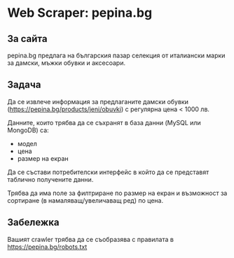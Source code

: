 # Web Scraper: pepina.bg

## За сайта

pepina.bg  предлага на българския пазар селекция от италиански марки за дамски, мъжки обувки и аксесоари.

## Задача

Да се извлече информация за предлаганите дамски обувки (https://pepina.bg/products/jeni/obuvki) с регулярна цена < 1000 лв.

Данните, които трябва да се съхранят  в база данни (MySQL или MongoDB) са:

- модел
- цена
- размер на екран

Да се състави потребителски интерфейс в който да се представят таблично получените данни.

Трябва да има поле за филтриране по размер на екран и възможност за сортиране (в намаляващ/увеличаващ ред) по цена.

## Забележка

Вашият crawler трябва да се съобразява с правилата в https://pepina.bg/robots.txt
